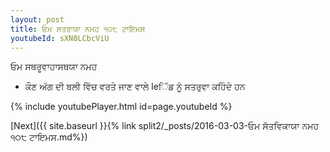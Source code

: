 ```yaml
---
layout: post
title: ਓਮ ਸਤਰਾਯਾ ਨਮਹ ੧੦੮ ਟਾਇਮਸ
youtubeId: sXN0LCbcViU
---
```

 
 
 ਓਮ ਸਥਰੂਵਾਹਾਸਥਯਾ ਨਮਹ  
 
 - ਕੌਣ ਅੱਗ ਦੀ ਬਲੀ ਵਿੱਚ ਵਰਤੇ ਜਾਣ ਵਾਲੇ leਿੱਡ ਨੂੰ ਸਤਰੁਵਾ ਕਹਿੰਦੇ ਹਨ 
 
  
 
  
 
 
 
 
 
 


{% include youtubePlayer.html id=page.youtubeId %}
 
[Next]({{ site.baseurl }}{% link  split2/_posts/2016-03-03-ਓਮ ਸੱਤਵਿਕਾਯਾ ਨਮਹ ੧੦੮ ਟਾਇਮਸ.md%})
 
